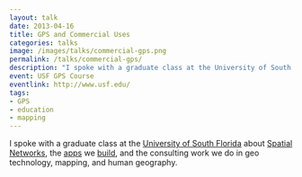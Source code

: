 ```yaml
---
layout: talk
date: 2013-04-16
title: GPS and Commercial Uses
categories: talks
image: /images/talks/commercial-gps.png
permalink: /talks/commercial-gps/
description: "I spoke with a graduate class at the University of South Florida about Spatial Networks, the apps we build, and the consulting work we do in geo technology, mapping, and human geography."
event: USF GPS Course
eventlink: http://www.usf.edu/
tags:
- GPS
- education
- mapping
---
```


I spoke with a graduate class at the [University of South Florida](http://www.usf.edu/) about [Spatial Networks](http://spatialnetworks.com/), the [apps](http://fulcrumapp.com/) we [build](http://pushpinosm.org/), and the consulting work we do in geo technology, mapping, and human geography.

<script async class="speakerdeck-embed" data-id="f09ab1b06803013066b122000a918622" data-ratio="1.33333333333333" src="//speakerdeck.com/assets/embed.js"></script>
